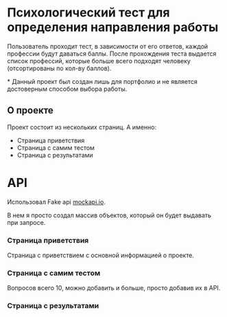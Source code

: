 # Психологический тест для определения направления работы

Пользователь проходит тест, в зависимости от его ответов, каждой профессии будут даваться баллы.
После прохождения теста выдается список профессий, которые больше всего подходят человеку (отсортированы по кол-ву баллов).

\* Данный проект был создан лишь для портфолио и не является достоверным способом выбора работы. 

## О проекте

Проект состоит из нескольких страниц.
А именно:
- Страница приветствия
- Страница с самим тестом
- Страница с результатами

# API

Использовал Fake api [mockapi.io](https://mockapi.io/).

В нем я просто создал массив объектов, который он будет выдавать при запросе.

### Страница приветствия

Страница с приветствием с основной информацией о проекте.


### Страница с самим тестом

Вопросов всего 10, можно добавить и больше, просто добавив их в API.

### Страница с результатами



